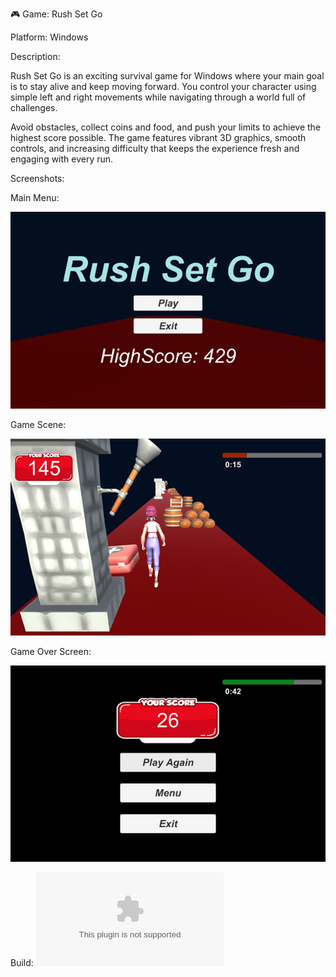🎮 Game: Rush Set Go

Platform: Windows

Description:

Rush Set Go is an exciting survival game for Windows where your main goal is to stay alive and keep moving forward. You control your character using simple left and right movements while navigating through a world full of challenges.

Avoid obstacles, collect coins and food, and push your limits to achieve the highest score possible. The game features vibrant 3D graphics, smooth controls, and increasing difficulty that keeps the experience fresh and engaging with every run.

Screenshots:

Main Menu:

![Main Menu](Assets/Images/RushSetGo_MainMenu.png)

Game Scene:

![Game Scene](Assets/Images/RushSetGo_GameScene.png)

Game Over Screen:

![Game Over Screen](Assets/Images/RushSetGo_GameOver.png)

Build: 
![Win_Build](Assets/Build/RushSetGo%20Windows.zip)